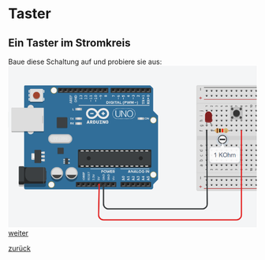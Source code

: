 <link rel="stylesheet" href="https://hi2272.github.io/StyleMD.css">
<link rel="stylesheet" href="https://hi2272.github.io/StyleMD.css">

# Taster
## Ein Taster im Stromkreis

Baue diese Schaltung auf und probiere sie aus:  
![alt text](2024-10-09_09-07.png)  
[weiter](Digitaltaster.html)
  
  

[zurück](../index.html)
